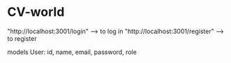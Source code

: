 # CV-world

"http://localhost:3001/login" --> to log in
"http://localhost:3001/register" --> to register

models
User:
  id,
  name, 
  email,
  password,
  role